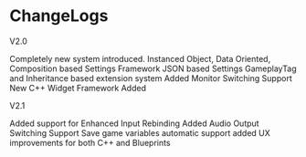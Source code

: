 # ChangeLogs

V2.0  

Completely new system introduced.
Instanced Object, Data Oriented, Composition based Settings Framework
JSON based Settings
GameplayTag and Inheritance based extension system
Added Monitor Switching Support
New C++ Widget Framework Added

V2.1  

Added support for Enhanced Input Rebinding
Added Audio Output Switching Support
Save game variables automatic support added
UX improvements for both C++ and Blueprints
